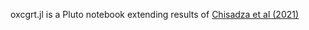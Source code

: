 oxcgrt.jl is a Pluto notebook extending results of [Chisadza et al (2021)](https://www.mdpi.com/2071-1050/13/6/3042/htm)
